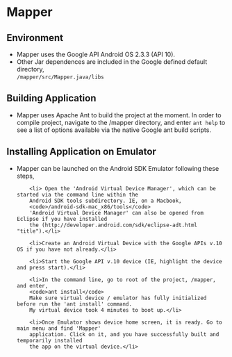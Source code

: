 Mapper
======


Environment
-----------
* Mapper uses the Google API Android OS 2.3.3 (API 10).  
* Other Jar dependences are included in the Google defined default directory,  
<code>/mapper/src/Mapper.java/libs</code>  
  
  
Building Application
--------------------  
* Mapper uses Apache Ant to build the project at the moment. In order to compile project,
navigate to the /mapper directory, and enter <code>ant help</code> to see a list of options
available via the native Google ant build scripts.  
  
  
Installing Application on Emulator
----------------------------------
  
* Mapper can be launched on the Android SDK Emulator following these steps,

<ol>
	
		<li> Open the 'Android Virtual Device Manager', which can be started via the command line within the
		Android SDK tools subdirectory. IE, on a Macbook,
		<code>/android-sdk-mac_x86/tools</code>
		'Android Virtual Device Manager' can also be opened from Eclipse if you have installed
		the (http://developer.android.com/sdk/eclipse-adt.html "title").</li>  
   
		<li>Create an Android Virtual Device with the Google APIs v.10 OS if you have not already.</li>  
  
		<li>Start the Google API v.10 device (IE, highlight the device and press start).</li>  
  
		<li>In the command line, go to root of the project, /mapper, and enter,  
		<code>ant install</code>  
		Make sure virtual device / emulator has fully initialized before run the 'ant install' command.
		My virtual device took 4 minutes to boot up.</li>  
  
		<li>Once Emulator shows device home screen, it is ready. Go to main menu and find 'Mapper'
		application. Click on it, and you have successfully built and temporarily installed
		the app on the virtual device.</li>  
	
</ol>